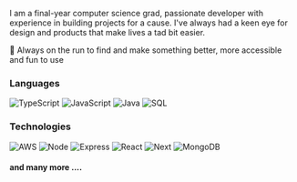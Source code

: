 I am a final-year computer science grad, passionate developer with experience in building projects for a cause. I've always had a keen eye for design and products that make lives a tad bit easier. 

🚀 Always on the run to find and make something better, more accessible and fun to use

### Languages

![TypeScript](https://img.shields.io/badge/-TypeScript-000?&logo=TypeScript)
![JavaScript](https://img.shields.io/badge/-JavaScript-000?&logo=JavaScript)
![Java](https://img.shields.io/badge/-Java-000?&logo=c%2b%2b&logoColor=00599C)
![SQL](https://img.shields.io/badge/-SQL-000?&logo=MySQL)

### Technologies
![AWS](https://img.shields.io/badge/-AWS-000?&logo=MySQL)
![Node](https://img.shields.io/badge/-Node-000?&logo=Node)
![Express](https://img.shields.io/badge/-Express-000?&logo=Express)
![React](https://img.shields.io/badge/-React-000?&logo=MySQL)
![Next](https://img.shields.io/badge/-Next-000?&logo=MySQL)
![MongoDB](https://img.shields.io/badge/-MongoDB-000?&logo=MongoDB)

#### and many more ....

